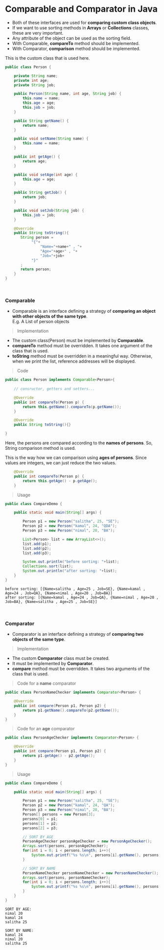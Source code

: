 # Comparable and Comparator in Java

* Both of these interfaces are used for **comparing custom class 
objects**.
* If we want to use sorting methods in **Arrays** or **Collections** 
classes, these are very important.
* Any attribute of the object can be used as the sorting field.
* With Comparable, **compareTo** method should be implemented.
* With Comparator, **comparison** method should be implemented.

This is the custom class that is used here.

```java
public class Person {

    private String name;
    private int age;
    private String job;

    public Person(String name, int age, String job) {
        this.name = name;
        this.age = age;
        this.job = job;
    }

    public String getName() {
        return name;
    }

    public void setName(String name) {
        this.name = name;
    }

    public int getAge() {
        return age;
    }

    public void setAge(int age) {
        this.age = age;
    }

    public String getJob() {
        return job;
    }

    public void setJob(String job) {
        this.job = job;
    }

    @Override
    public String toString(){
       String person =
            "{"+
                "Name="+name+" , "+
                "Age="+age+" , "+
                "Job="+job+
            "}"
       ;
       return person;
    }
}
```
<br>

### Comparable

* Comparable is an interface defining a strategy of **comparing an object 
with other objects of the same type**. 
  <br>E.g. A List of person objects
>Implementation
* The custom class(Person) must be implemented by **Comparable**.
* **compareTo** method must be overridden. It takes one argument of the class
that is used.
* **toString** method must be overridden in a meaningful
way. Otherwise, when we print the list, reference addresses will be 
displayed.
>Code
```java
public class Person implements Comparable<Person>{
    
    // consructor, getters and setters...

    @Override
    public int compareTo(Person p) {
        return this.getName().compareTo(p.getName());
    }

    @Override
    public String toString(){}

}
```
Here, the persons are compared according to the **names of persons**.
So, String comparison method is used.<br>

This is the way how we can comparison using **ages of persons**. Since values are
integers, we can just reduce the two values.
```java
    @Override
    public int compareTo(Person p) {
        return this.getAge() - p.getAge();
    }
```
>Usage
```java
public class CompareDemo {

    public static void main(String[] args) {

        Person p1 = new Person("salitha", 25, "SE");
        Person p2 = new Person("kamal", 24, "QDA");
        Person p3 = new Person("nimal", 20, "BA");

        List<Person> list = new ArrayList<>();
        list.add(p1);
        list.add(p2);
        list.add(p3);

        System.out.println("before sorting: "+list);
        Collections.sort(list);
        System.out.println("after sorting: "+list);
    }
}
```
```
before sorting: [{Name=salitha , Age=25 , Job=SE}, {Name=kamal , Age=24 , Job=QA}, {Name=nimal , Age=20 , Job=BA}]
after sorting: [{Name=kamal , Age=24 , Job=QA}, {Name=nimal , Age=20 , Job=BA}, {Name=salitha , Age=25 , Job=SE}]
```
<br>

### Comparator

* Comparator is an interface defining a strategy of **comparing two objects of the same type**. 
>Implementation
* The custom **Comparator** class must be created.
* It must be implemented by **Comparator**.
* **compare** method must be overridden. It takes two arguments of the class
that is used.
>Code for a **name** comparator
```java
public class PersonNameChecker implements Comparator<Person> {

    @Override
    public int compare(Person p1, Person p2) {
        return p1.getName().compareTo(p2.getName());
    }
}
```

>Code for an **age** comparator
```java
public class PersonAgeChecker implements Comparator<Person> {

    @Override
    public int compare(Person p1, Person p2) {
        return p1.getAge() - p2.getAge();
    }
}
```
>Usage
```java
public class CompareDemo {

    public static void main(String[] args) {

        Person p1 = new Person("salitha", 25, "SE");
        Person p2 = new Person("kamal", 24, "QA");
        Person p3 = new Person("nimal", 20, "BA");
        Person[] persons = new Person[3];
        persons[0] = p1;
        persons[1] = p2;
        persons[2] = p3;

        // SORT BY AGE
        PersonAgeChecker personAgeChecker = new PersonAgeChecker();
        Arrays.sort(persons, personAgeChecker);
        for(int i = 0; i < persons.length; i++){
            System.out.printf("%s %s\n", persons[i].getName(), persons[i].getAge());
        }

        // SORT BY NAME
        PersonNameChecker personNameChecker = new PersonNameChecker();
        Arrays.sort(persons, personNameChecker);
        for(int i = 0; i < persons.length; i++){
            System.out.printf("%s %s\n", persons[i].getName(), persons[i].getAge());
        }
    }
}
```

```
SORT BY AGE:
nimal 20
kamal 24
salitha 25

SORT BY NAME:
kamal 24
nimal 20
salitha 25
```
